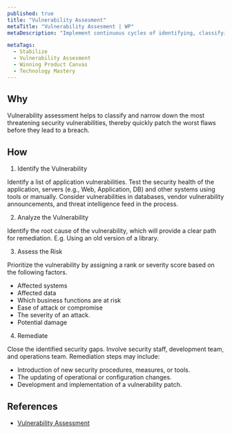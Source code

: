 ```yaml
---
published: true
title: "Vulnerability Assesment"
metaTitle: "Vulnerability Assesment | WP"
metaDescription: "Implement continuous cycles of identifying, classifying, prioritizing, remediating, and mitigating of software vulnerabilities of the implemented code and third party components."

metaTags:
  - Stabilize
  - Vulnerability Assesment
  - Winning Product Canvas
  - Technology Mastery
---
```


## Why
Vulnerability assessment helps to classify and narrow down the most threatening security vulnerabilities, thereby quickly patch the worst flaws before they lead to a breach.

## How

1. Identify the Vulnerability

Identify a list of application vulnerabilities. Test the security health of the application, servers (e.g., Web, Application, DB) and other systems using tools or manually. Consider vulnerabilities in databases, vendor vulnerability announcements, and threat intelligence feed in the process.

2. Analyze the Vulnerability

Identify the root cause of the vulnerability, which will provide a clear path for remediation. E.g. Using an old version of a library. 

3. Assess the Risk

Prioritize the vulnerability by assigning a rank or severity score based on the following factors.

- Affected systems
- Affected data
- Which business functions are at risk
- Ease of attack or compromise
- The severity of an attack.
- Potential damage

4. Remediate

Close the identified security gaps. Involve security staff, development team, and operations team. Remediation steps may include:
- Introduction of new security procedures, measures, or tools.
- The updating of operational or configuration changes.
- Development and implementation of a vulnerability patch.


## References

- [Vulnerability Assessment](https://www.imperva.com/learn/application-security/vulnerability-assessment)

